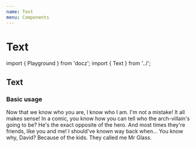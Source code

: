 ```yaml
---
name: Text
menu: Components
---
```


# Text

import { Playground } from 'docz'; import { Text } from '../';

## Text

### Basic usage

 Now that we know who you are, I know who I am. I'm not a mistake! It all makes sense! In a comic, you know how you can tell who the arch-villain's going to be? He's the exact opposite of the hero. And most times they're friends, like you and me! I should've known way back when... You know why, David? Because of the kids. They called me Mr Glass.

